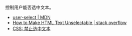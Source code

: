 控制用户能否选中文本。  

- [user-select | MDN](https://developer.mozilla.org/zh-CN/docs/Web/CSS/user-select)  
- [How to Make HTML Text Unselectable | stack overflow](https://stackoverflow.com/questions/2310734/how-to-make-html-text-unselectable)  
- [CSS: 禁止选中文本](https://www.jianshu.com/p/7f4d67ee093d)  

